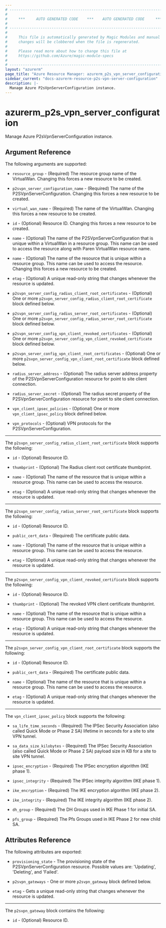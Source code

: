 ```yaml
---
# ----------------------------------------------------------------------------
#
#     ***     AUTO GENERATED CODE    ***    AUTO GENERATED CODE     ***
#
# ----------------------------------------------------------------------------
#
#     This file is automatically generated by Magic Modules and manual
#     changes will be clobbered when the file is regenerated.
#
#     Please read more about how to change this file at
#     https://github.com/Azure/magic-module-specs
#
# ----------------------------------------------------------------------------
layout: "azurerm"
page_title: "Azure Resource Manager: azurerm_p2s_vpn_server_configuration"
sidebar_current: "docs-azurerm-resource-p2s-vpn-server-configuration"
description: |-
  Manage Azure P2sVpnServerConfiguration instance.
---
```


# azurerm_p2s_vpn_server_configuration

Manage Azure P2sVpnServerConfiguration instance.


## Argument Reference

The following arguments are supported:

* `resource_group` - (Required) The resource group name of the VirtualWan. Changing this forces a new resource to be created.

* `p2svpn_server_configuration_name` - (Required) The name of the P2SVpnServerConfiguration. Changing this forces a new resource to be created.

* `virtual_wan_name` - (Required) The name of the VirtualWan. Changing this forces a new resource to be created.

* `id` - (Optional) Resource ID. Changing this forces a new resource to be created.

* `name` - (Optional) The name of the P2SVpnServerConfiguration that is unique within a VirtualWan in a resource group. This name can be used to access the resource along with Paren VirtualWan resource name.

* `name` - (Optional) The name of the resource that is unique within a resource group. This name can be used to access the resource. Changing this forces a new resource to be created.

* `etag` - (Optional) A unique read-only string that changes whenever the resource is updated.

* `p2svpn_server_config_radius_client_root_certificates` - (Optional) One or more `p2svpn_server_config_radius_client_root_certificate` block defined below.

* `p2svpn_server_config_radius_server_root_certificates` - (Optional) One or more `p2svpn_server_config_radius_server_root_certificate` block defined below.

* `p2svpn_server_config_vpn_client_revoked_certificates` - (Optional) One or more `p2svpn_server_config_vpn_client_revoked_certificate` block defined below.

* `p2svpn_server_config_vpn_client_root_certificates` - (Optional) One or more `p2svpn_server_config_vpn_client_root_certificate` block defined below.

* `radius_server_address` - (Optional) The radius server address property of the P2SVpnServerConfiguration resource for point to site client connection.

* `radius_server_secret` - (Optional) The radius secret property of the P2SVpnServerConfiguration resource for point to site client connection.

* `vpn_client_ipsec_policies` - (Optional) One or more `vpn_client_ipsec_policy` block defined below.

* `vpn_protocols` - (Optional) VPN protocols for the P2SVpnServerConfiguration.

---

The `p2svpn_server_config_radius_client_root_certificate` block supports the following:

* `id` - (Optional) Resource ID.

* `thumbprint` - (Optional) The Radius client root certificate thumbprint.

* `name` - (Optional) The name of the resource that is unique within a resource group. This name can be used to access the resource.

* `etag` - (Optional) A unique read-only string that changes whenever the resource is updated.

---

The `p2svpn_server_config_radius_server_root_certificate` block supports the following:

* `id` - (Optional) Resource ID.

* `public_cert_data` - (Required) The certificate public data.

* `name` - (Optional) The name of the resource that is unique within a resource group. This name can be used to access the resource.

* `etag` - (Optional) A unique read-only string that changes whenever the resource is updated.

---

The `p2svpn_server_config_vpn_client_revoked_certificate` block supports the following:

* `id` - (Optional) Resource ID.

* `thumbprint` - (Optional) The revoked VPN client certificate thumbprint.

* `name` - (Optional) The name of the resource that is unique within a resource group. This name can be used to access the resource.

* `etag` - (Optional) A unique read-only string that changes whenever the resource is updated.

---

The `p2svpn_server_config_vpn_client_root_certificate` block supports the following:

* `id` - (Optional) Resource ID.

* `public_cert_data` - (Required) The certificate public data.

* `name` - (Optional) The name of the resource that is unique within a resource group. This name can be used to access the resource.

* `etag` - (Optional) A unique read-only string that changes whenever the resource is updated.

---

The `vpn_client_ipsec_policy` block supports the following:

* `sa_life_time_seconds` - (Required) The IPSec Security Association (also called Quick Mode or Phase 2 SA) lifetime in seconds for a site to site VPN tunnel.

* `sa_data_size_kilobytes` - (Required) The IPSec Security Association (also called Quick Mode or Phase 2 SA) payload size in KB for a site to site VPN tunnel.

* `ipsec_encryption` - (Required) The IPSec encryption algorithm (IKE phase 1).

* `ipsec_integrity` - (Required) The IPSec integrity algorithm (IKE phase 1).

* `ike_encryption` - (Required) The IKE encryption algorithm (IKE phase 2).

* `ike_integrity` - (Required) The IKE integrity algorithm (IKE phase 2).

* `dh_group` - (Required) The DH Groups used in IKE Phase 1 for initial SA.

* `pfs_group` - (Required) The Pfs Groups used in IKE Phase 2 for new child SA.

## Attributes Reference

The following attributes are exported:

* `provisioning_state` - The provisioning state of the P2SVpnServerConfiguration resource. Possible values are: 'Updating', 'Deleting', and 'Failed'.

* `p2svpn_gateways` - One or more `p2svpn_gateway` block defined below.

* `etag` - Gets a unique read-only string that changes whenever the resource is updated.


---

The `p2svpn_gateway` block contains the following:

* `id` - (Optional) Resource ID.
